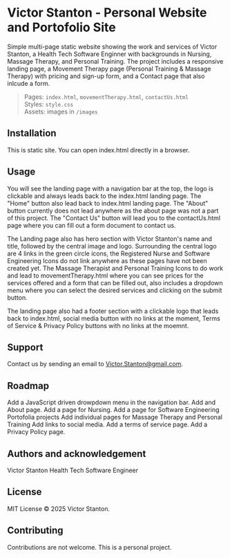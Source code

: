 # Victor Stanton - Personal Website and Portofolio Site

Simple multi-page static website showing the work and services of Victor Stanton, a Health Tech Software Enginner with backgrounds in Nursing, Massage Therapy, and Personal Training. The project includes a responsive landing page, a Movement Therapy page (Personal Training & Massage Therapy) with pricing and sign-up form, and a Contact page that also inlcude a form.

> Pages: `index.html`, `movementTherapy.html`, `contactUs.html`  
> Styles: `style.css`  
> Assets: images in `/images`

## Installation

This is static site. You can open index.html directly in a browser.


## Usage

You will see the landing page with a navigation bar at the top, the logo is clickable and always leads back to the index.html landing page. The "Home" button also lead back to index.html landing page. The "About" button currently does not lead anywhere as the about page was not a part of this project. The "Contact Us" button will lead you to the contactUs.html page where you can fill out a form document to contact us. 

The Landing page also has hero section with Victor Stanton's name and title, followed by the central image and logo. Surrounding the central logo are 4 links in the green circle icons, the Registered Nurse and Software Engineering Icons do not link anywhere as these pages have not been created yet. The Massage Therapist and Personal Training Icons to do work and lead to movementTherapy.html where you can see prices for the services offered and a form that can be filled out, also includes a dropdown menu where you can select the desired services and clicking on the submit button.

The landing page also had a footer section with a clickable logo that leads back to index.html, social media button with no links at the moment, Terms of Service & Privacy Policy buttons with no links at the moemnt.

## Support

Contact us by sending an email to Victor.Stanton@gmail.com.

## Roadmap

Add a JavaScript driven drowpdown menu in the navigation bar.
Add and About page.
Add a page for Nursing.
Add a page for Software Engineering Portofolia projects
Add individual pages for Massage Therapy and Personal Training
Add links to social media.
Add a terms of service page.
Add a Privacy Policy page.

## Authors and acknowledgement

Victor Stanton
Health Tech Software Engineer

## License

MIT License
© 2025 Victor Stanton.

## Contributing

Contributions are not welcome. This is a personal project.
